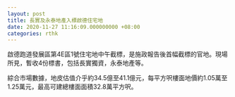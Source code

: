 ```yaml
---
layout: post
title: 長實及永泰地產入標啟德住宅地
date: 2020-11-27 11:16:09.000000000 +08:00
categories: rthk
---
```


啟德跑道發展區第4E區1號住宅地中午截標，是施政報告後首幅截標的官地。現場所見，暫收4份標書，包括長實獨資，永泰地產等。

綜合市場數據，地皮估值介乎約34.5億至41.1億元，每平方呎樓面地價約1.05萬至1.25萬元，最高可建總樓面面積32.8萬平方呎。
